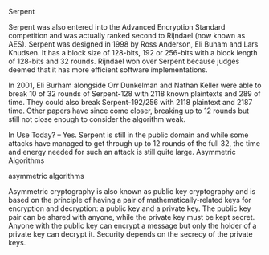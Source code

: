 Serpent

Serpent was also entered into the Advanced Encryption Standard competition and was actually ranked second to Rijndael (now known as AES). Serpent was designed in 1998 by Ross Anderson, Eli Buham and Lars Knudsen. It has a block size of 128-bits, 192 or 256-bits with a block length of 128-bits and 32 rounds. Rijndael won over Serpent because judges deemed that it has more efficient software implementations.

In 2001, Eli Burham alongside Orr Dunkelman and Nathan Keller were able to break 10 of 32 rounds of Serpent-128 with 2118 known plaintexts and 289 of time. They could also break Serpent-192/256 with 2118 plaintext and 2187 time. Other papers have since come closer, breaking up to 12 rounds but still not close enough to consider the algorithm weak.

In Use Today? – Yes. Serpent is still in the public domain and while some attacks have managed to get through up to 12 rounds of the full 32, the time and energy needed for such an attack is still quite large.
Asymmetric Algorithms

asymmetric algorithms

Asymmetric cryptography is also known as public key cryptography and is based on the principle of having a pair of mathematically-related keys for encryption and decryption: a public key and a private key. The public key pair can be shared with anyone, while the private key must be kept secret. Anyone with the public key can encrypt a message but only the holder of a private key can decrypt it. Security depends on the secrecy of the private keys.
